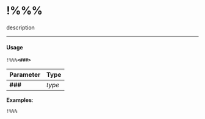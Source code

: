 # !%%%
description

---

#### Usage
`!%%%`__*`<###>`*__

|Parameter|Type|
|---|---|
|__###__|_type_|

__Examples__:

`!%%%`
